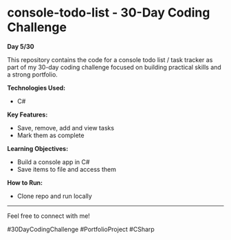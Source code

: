 # console-todo-list - 30-Day Coding Challenge

**Day 5/30**

This repository contains the code for a console todo list / task tracker as part of my 30-day coding challenge focused on building practical skills and a strong portfolio.

**Technologies Used:**

* C#

**Key Features:**

* Save, remove, add and view tasks
* Mark them as complete

**Learning Objectives:**

* Build a console app in C#
* Save items to file and access them

**How to Run:**

* Clone repo and run locally

---

Feel free to connect with me!

#30DayCodingChallenge #PortfolioProject #CSharp
